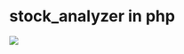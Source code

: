 # stock_analyzer in php
<img src="http://www.mypersonalfinancejourney.com/wp-content/uploads/2013/07/mgt-tecnicals.png"/>
